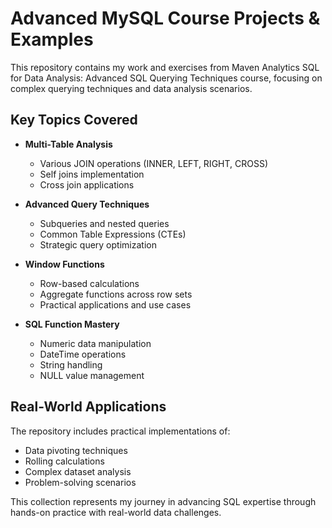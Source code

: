 # Advanced MySQL Course Projects & Examples

This repository contains my work and exercises from Maven Analytics SQL for Data Analysis: Advanced SQL Querying Techniques course, focusing on complex querying techniques and data analysis scenarios.

## Key Topics Covered

- **Multi-Table Analysis**
  - Various JOIN operations (INNER, LEFT, RIGHT, CROSS)
  - Self joins implementation
  - Cross join applications

- **Advanced Query Techniques**
  - Subqueries and nested queries
  - Common Table Expressions (CTEs)
  - Strategic query optimization

- **Window Functions**
  - Row-based calculations
  - Aggregate functions across row sets
  - Practical applications and use cases

- **SQL Function Mastery**
  - Numeric data manipulation
  - DateTime operations
  - String handling
  - NULL value management

## Real-World Applications

The repository includes practical implementations of:
- Data pivoting techniques
- Rolling calculations
- Complex dataset analysis
- Problem-solving scenarios

This collection represents my journey in advancing SQL expertise through hands-on practice with real-world data challenges.